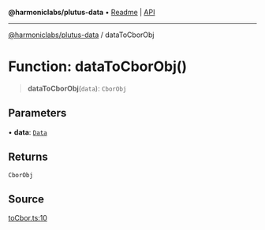 **@harmoniclabs/plutus-data** • [Readme](../README) \| [API](../globals)

***

[@harmoniclabs/plutus-data](../README) / dataToCborObj

# Function: dataToCborObj()

> **dataToCborObj**(`data`): `CborObj`

## Parameters

• **data**: [`Data`](../type-aliases/Data)

## Returns

`CborObj`

## Source

[toCbor.ts:10](https://github.com/HarmonicLabs/plutus-data/blob/911664c/src/toCbor.ts#L10)
